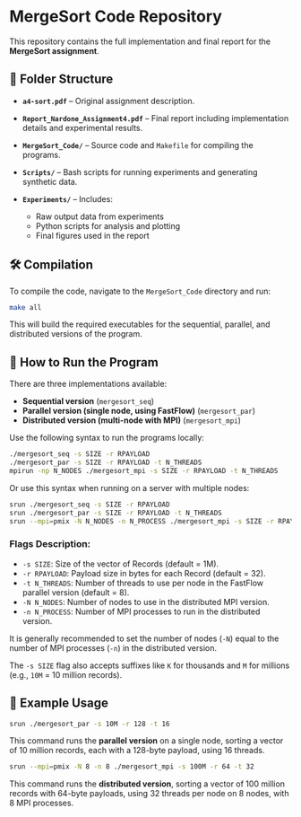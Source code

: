 # MergeSort Code Repository

This repository contains the full implementation and final report for the **MergeSort assignment**.

## 📁 Folder Structure

* **`a4-sort.pdf`** – Original assignment description.
* **`Report_Nardone_Assignment4.pdf`** – Final report including implementation details and experimental results.
* **`MergeSort_Code/`** – Source code and `Makefile` for compiling the programs.
* **`Scripts/`** – Bash scripts for running experiments and generating synthetic data.
* **`Experiments/`** – Includes:

  * Raw output data from experiments
  * Python scripts for analysis and plotting
  * Final figures used in the report

## 🛠️ Compilation

To compile the code, navigate to the `MergeSort_Code` directory and run:

```bash
make all
```

This will build the required executables for the sequential, parallel, and distributed versions of the program.

## 🚀 How to Run the Program

There are three implementations available:

* **Sequential version** (`mergesort_seq`)
* **Parallel version (single node, using FastFlow)** (`mergesort_par`)
* **Distributed version (multi-node with MPI)** (`mergesort_mpi`)

Use the following syntax to run the programs locally:

```bash
./mergesort_seq -s SIZE -r RPAYLOAD 
./mergesort_par -s SIZE -r RPAYLOAD -t N_THREADS
mpirun -np N_NODES ./mergesort_mpi -s SIZE -r RPAYLOAD -t N_THREADS
```

Or use this syntax when running on a server with multiple nodes:

```bash
srun ./mergesort_seq -s SIZE -r RPAYLOAD 
srun ./mergesort_par -s SIZE -r RPAYLOAD -t N_THREADS
srun --mpi=pmix -N N_NODES -n N_PROCESS ./mergesort_mpi -s SIZE -r RPAYLOAD -t N_THREADS
```

### Flags Description:

* `-s SIZE`: Size of the vector of Records (default = 1M).
* `-r RPAYLOAD`: Payload size in bytes for each Record (default = 32).
* `-t N_THREADS`: Number of threads to use per node in the FastFlow parallel version (default = 8).
* `-N N_NODES`: Number of nodes to use in the distributed MPI version.
* `-n N_PROCESS`: Number of MPI processes to run in the distributed version.

It is generally recommended to set the number of nodes (`-N`) equal to the number of MPI processes (`-n`) in the distributed version.

The `-s SIZE` flag also accepts suffixes like `K` for thousands and `M` for millions (e.g., `10M` = 10 million records).

## 📌 Example Usage

```bash
srun ./mergesort_par -s 10M -r 128 -t 16
```

This command runs the **parallel version** on a single node, sorting a vector of 10 million records, each with a 128-byte payload, using 16 threads.

```bash
srun --mpi=pmix -N 8 -n 8 ./mergesort_mpi -s 100M -r 64 -t 32
```

This command runs the **distributed version**, sorting a vector of 100 million records with 64-byte payloads, using 32 threads per node on 8 nodes, with 8 MPI processes.


